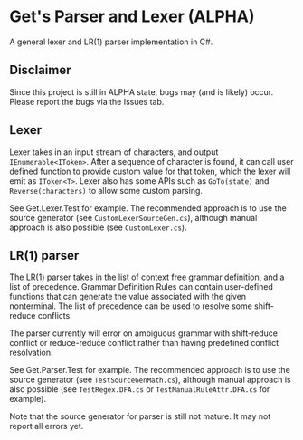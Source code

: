 # Get's Parser and Lexer (ALPHA)

A general lexer and LR(1) parser implementation in C#.

## Disclaimer

Since this project is still in ALPHA state, bugs may
(and is likely) occur. Please report the bugs via the Issues tab.

## Lexer

Lexer takes in an input stream of characters, and output
`IEnumerable<IToken>`. After a sequence of character is
found, it can call user defined function to provide custom
value for that token, which the lexer will emit as `IToken<T>`.
Lexer also has some APIs such as `GoTo(state)` and
`Reverse(characters)` to allow some custom parsing.

See Get.Lexer.Test for example. The recommended approach
is to use the source generator (see `CustomLexerSourceGen.cs`),
although manual approach is also possible (see `CustomLexer.cs`).

## LR(1) parser

The LR(1) parser takes in the list of context free grammar
definition, and a list of precedence. Grammar Definition
Rules can contain user-defined functions that can generate
the value associated with the given nonterminal. The list
of precedence can be used to resolve some shift-reduce conflicts.

The parser currently will error on ambiguous grammar with
shift-reduce conflict or reduce-reduce conflict rather
than having predefined conflict resolvation.

See Get.Parser.Test for example. The recommended approach
is to use the source generator (see `TestSourceGenMath.cs`),
although manual approach is also possible (see `TestRegex.DFA.cs`
or `TestManualRuleAttr.DFA.cs` for example).

Note that the source generator for parser is still not mature.
It may not report all errors yet.
